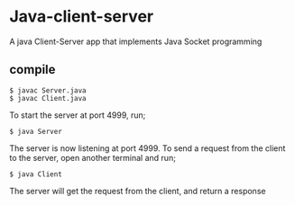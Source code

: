 # Java-client-server
A java Client-Server app that implements Java Socket programming

## compile  
`$ javac Server.java`   
`$ javac Client.java`

To start the server at port 4999, run;

`$ java Server`

The server is now listening at port 4999.
To send a request from the client to the server, open another terminal and run;

`$ java Client`

The server will get the request from the client, and return a response
